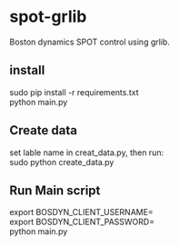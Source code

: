 # spot-grlib
Boston dynamics SPOT control using grlib.


## install
sudo pip install -r requirements.txt  
python main.py  
## Create data
set lable name in creat_data.py, then run:  
sudo python create_data.py  

## Run Main script
export BOSDYN_CLIENT_USERNAME=<user>  
export BOSDYN_CLIENT_PASSWORD=<password>  
python main.py  
